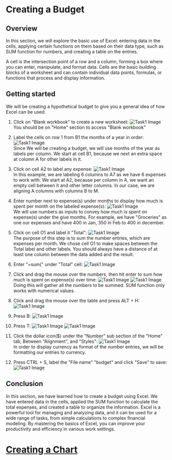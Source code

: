 # Creating a Budget

## Overview

In this section, we will explore the basic use of Excel: entering data in the cells, applying certain functions on them based on their data type, such as SUM function for numbers, and creating a table on the entries. 

A cell is the intersection point of a row and a column, forming a box where you can enter, manipulate, and format data. Cells are the basic building blocks of a worksheet and can contain individual data points, formulas, or functions that process and display information.

## Getting started

We will be creating a hypothetical budget to give you a general idea of how Excel can be used. 

1. Click on "Blank workbook" to create a new worksheet:
![Task1 Image](Assets/Task1/Task1_1A.png)  
You should be on "Home" section to access "Blank workbook"
 

2. Label the cells on row 1 from B1 the months of a year in order:
![Task1 Image](Assets/Task1/Task1_2.png)  
Since We will be creating a budget, we will use months of the year as labels per column. We start at cell B1, because we next an extra space at column A for other labels in it.

3. Click on cell A2 to label any expense:
![Task1 Image](Assets/Task1/Task1_3.png)  
In this example, we are labeling 6 columns to A7 as we have 6 expenses to work with. We start at A2, because per column in A, we want an empty cell between it and other letter columns. In our case, we are aligning A columns with columns B to M.

4. Enter number next to expense(s) under months to display how much is spent per month on the labeled expense(s):
![Task1 Image](Assets/Task1/Task1_4.png)  
We will use numbers as inputs to convey  how much is spent on expense(s) under the give months. For example, we have "Groceries" as one our expenses and have 400 in Jan, 350 in Feb to 400 in december.

5. Click on cell O1 and label it "Total":
![Task1 Image](Assets/Task1/Task1_5.png)  
The purpose of this step is to sum the number entries, which are expenses per month. We chose cell O1 to make spaces between the Total label and other labels. You should always have a distance of at least one column between the data added and the result.

6. Enter "=sum(" under "Total" cell:
![Task1 Image](Assets/Task1/Task1_6.png)

7. Click and drag the mouse over the numbers, then hit enter to sum how much is spent on expense(s) over time:
![Task1 Image](Assets/Task1/Task1_7.png)
![Task1 Image](Assets/Task1/Task1_7B.png)
Doing this will gather all the numbers to be summed. SUM function only works with numerical values.

8. Click and drag the mouse over the table and press ALT + H:
![Task1 Image](Assets/Task1/Task1_8.png)

9. Press B:
![Task1 Image](Assets/Task1/Task1_9.png)


10. Press T:
![Task1 Image](Assets/Task1/Task1_10A.png)
![Task1 Image](Assets/Task1/Task1_9B.png)

11. Click the dollar icon($) under the "Number" sub  section of the "Home" tab, Between "Alignment", and "Styles":
![Task1 Image](Assets/Task1/Task1_10B.png)  
In order to display currency as format of the number entries, we will be formatting our entries to currency.


12. Press CTRL + S, label the "File name" "budget" and click "Save" to save:
![Task1 Image](Assets/Task1/Task1_11.png)  


## Conclusion

In this section, we have learned how to create a budget using Excel. We have entered data in the cells, applied the SUM function to calculate the total expenses, and created a table to organize the information. Excel is a powerful tool for managing and analyzing data, and it can be used for a wide range of tasks, from simple calculations to complex financial modeling. By mastering the basics of Excel, you can improve your productivity and efficiency in various work settings.

# [Creating a Chart](Task2.md)